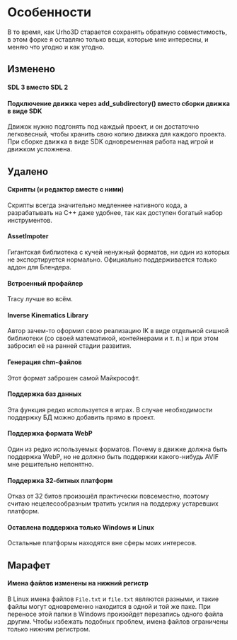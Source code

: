# Особенности

В то время, как Urho3D старается сохранять обратную совместимость, в этом форке
я оставляю только вещи, которые мне интересны, и меняю что угодно и как угодно.

## Изменено

#### SDL 3 вместо SDL 2

#### Подключение движка через add_subdirectory() вместо сборки движка в виде SDK

Движок нужно подгонять под каждый проект, и он достаточно легковесный, чтобы хранить свою копию движка для каждого проекта.
При сборке движка в виде SDK одновременная работа над игрой и движком усложнена.

## Удалено

#### Скрипты (и редактор вместе с ними)

Скрипты всегда значительно медленнее нативного кода, а разрабатывать на C++ даже удобнее, так как
доступен богатый набор инструментов.

#### AssetImpoter

Гигантская библиотека с кучей ненужный форматов, ни один из которых не экспортируется нормально.
Официально поддерживается только аддон для Блендера.

#### Встроенный профайлер

Tracy лучше во всём.

#### Inverse Kinematics Library

Автор зачем-то оформил свою реализацию IK в виде отдельной сишной библиотеки
(со своей математикой, контейнерами и т. п.) и при этом забросил её на ранней стадии развития.

#### Генерация chm-файлов

Этот формат заброшен самой Майкрософт.

#### Поддержка баз данных

Эта функция редко используется в играх. В случае необходимости поддержку БД
можно добавить прямо в проект.

#### Поддержка формата WebP

Один из редко используемых форматов. Почему в движке должна быть поддержка WebP,
но не должно быть поддержки какого-нибудь AVIF мне решительно непонятно.

#### Поддержка 32-битных платформ

Отказ от 32 битов произошёл практически повсеместно, поэтому считаю нецелесообразным тратить усилия
на поддержу устаревших платформ.

#### Оставлена поддержка только Windows и Linux

Остальные платформы находятся вне сферы моих интересов.

## Марафет

#### Имена файлов изменены на нижний регистр

В Linux имена файлов `File.txt` и `file.txt` являются разными, и такие
файлы могут одновременно находится в одной и той же паке. При переносе этой
папки в Windows произойдет перезапись одного файла другим.
Чтобы избежать подобных проблем, имена файлов ограничены только нижним регистром.

